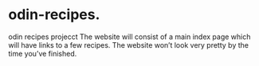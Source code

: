 # odin-recipes.
odin recipes projecct
The website will consist of a main index page which will have links to a few recipes. The website won’t look very pretty by the time you’ve finished.